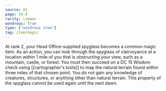 ```yaml
---
source: AI
page: 19.0
rarity: common
wondrous: True
type: ['wondrous item']
tag: item/magic
---
```


At rank 2, your Head Office-supplied spyglass becomes a common magic item. As an action, you can look through the spyglass of clairvoyance at a location within 1 mile of you that is obstructing your view, such as a mountain, castle, or forest. You must then succeed on a DC 15 Wisdom check using [[cartographer's tools]] to map the natural terrain found within three miles of that chosen point. You do not gain any knowledge of creatures, structures, or anything other than natural terrain. This property of the spyglass cannot be used again until the next dawn.


